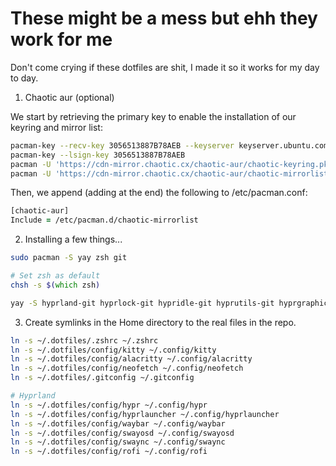 
# These might be a mess but ehh they work for me
Don't come crying if these dotfiles are shit, I made it so it works for my day to day.



1. Chaotic aur (optional)

We start by retrieving the primary key to enable the installation of our keyring and mirror list:
```zsh
pacman-key --recv-key 3056513887B78AEB --keyserver keyserver.ubuntu.com
pacman-key --lsign-key 3056513887B78AEB
pacman -U 'https://cdn-mirror.chaotic.cx/chaotic-aur/chaotic-keyring.pkg.tar.zst'
pacman -U 'https://cdn-mirror.chaotic.cx/chaotic-aur/chaotic-mirrorlist.pkg.tar.zst'
```

Then, we append (adding at the end) the following to /etc/pacman.conf:
```zsh
[chaotic-aur]
Include = /etc/pacman.d/chaotic-mirrorlist
```

2.  Installing a few things...

```zsh
sudo pacman -S yay zsh git
```

```zsh
# Set zsh as default
chsh -s $(which zsh)
```

```zsh
yay -S hyprland-git hyprlock-git hypridle-git hyprutils-git hyprgraphics-git hyprcursor-git hyprwayland-scanner-git hyprpicker-git xdg-desktop-portal-hyprland-git hyprland-qtutils-git xdg-desktop-portal-gtk xdg-desktop-portal-wlr-git wl-clipboard clipman waybar waybar-module-pacman-updates-git swaync swayosd-git rofi-wayland kitty jq grim slurp grimblast-git hyprpaper-git qt5ct sddm catppuccin-cursors-mocha hyprpolkitagent-git hyprlauncher-bin 
```

3. Create symlinks in the Home directory to the real files in the repo.

```zsh
ln -s ~/.dotfiles/.zshrc ~/.zshrc
ln -s ~/.dotfiles/config/kitty ~/.config/kitty
ln -s ~/.dotfiles/config/alacritty ~/.config/alacritty
ln -s ~/.dotfiles/config/neofetch ~/.config/neofetch
ln -s ~/.dotfiles/.gitconfig ~/.gitconfig

# Hyprland
ln -s ~/.dotfiles/config/hypr ~/.config/hypr
ln -s ~/.dotfiles/config/hyprlauncher ~/.config/hyprlauncher
ln -s ~/.dotfiles/config/waybar ~/.config/waybar
ln -s ~/.dotfiles/config/swayosd ~/.config/swayosd
ln -s ~/.dotfiles/config/swaync ~/.config/swaync
ln -s ~/.dotfiles/config/rofi ~/.config/rofi


```
